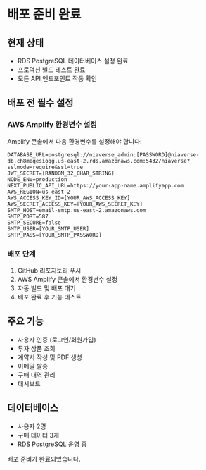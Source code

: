 # 배포 준비 완료

## 현재 상태
- RDS PostgreSQL 데이터베이스 설정 완료
- 프로덕션 빌드 테스트 완료 
- 모든 API 엔드포인트 작동 확인

## 배포 전 필수 설정

### AWS Amplify 환경변수 설정
Amplify 콘솔에서 다음 환경변수를 설정해야 합니다:

```
DATABASE_URL=postgresql://niaverse_admin:[PASSWORD]@niaverse-db.ch8meqesioqg.us-east-2.rds.amazonaws.com:5432/niaverse?sslmode=require&ssl=true
JWT_SECRET=[RANDOM_32_CHAR_STRING]
NODE_ENV=production
NEXT_PUBLIC_API_URL=https://your-app-name.amplifyapp.com
AWS_REGION=us-east-2
AWS_ACCESS_KEY_ID=[YOUR_AWS_ACCESS_KEY]
AWS_SECRET_ACCESS_KEY=[YOUR_AWS_SECRET_KEY]
SMTP_HOST=email-smtp.us-east-2.amazonaws.com
SMTP_PORT=587
SMTP_SECURE=false
SMTP_USER=[YOUR_SMTP_USER]
SMTP_PASS=[YOUR_SMTP_PASSWORD]
```

### 배포 단계
1. GitHub 리포지토리 푸시
2. AWS Amplify 콘솔에서 환경변수 설정
3. 자동 빌드 및 배포 대기
4. 배포 완료 후 기능 테스트

## 주요 기능
- 사용자 인증 (로그인/회원가입)
- 투자 상품 조회
- 계약서 작성 및 PDF 생성
- 이메일 발송
- 구매 내역 관리
- 대시보드

## 데이터베이스
- 사용자 2명
- 구매 데이터 3개
- RDS PostgreSQL 운영 중

배포 준비가 완료되었습니다.